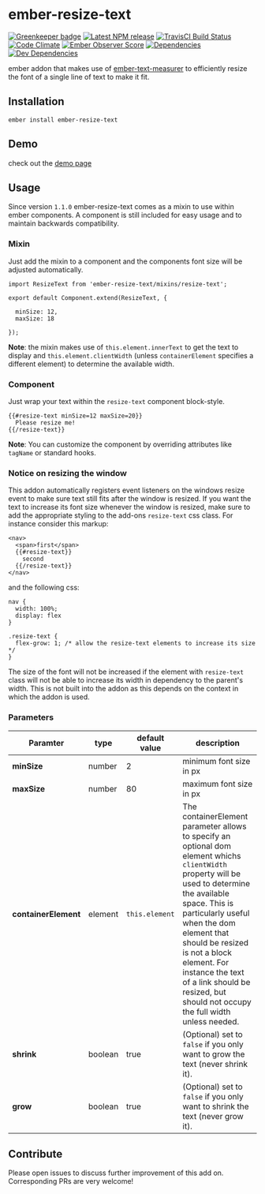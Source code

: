 # ember-resize-text

[![Greenkeeper badge](https://badges.greenkeeper.io/st-h/ember-resize-text.svg)](https://greenkeeper.io/)
[![Latest NPM release][npm-badge]][npm-badge-url]
[![TravisCI Build Status][travis-badge]][travis-badge-url]
[![Code Climate][codeclimate-badge]][codeclimate-badge-url]
[![Ember Observer Score][ember-observer-badge]][ember-observer-badge-url]
[![Dependencies][dependencies-badge]][dependencies-badge-url]
[![Dev Dependencies][devDependencies-badge]][devDependencies-badge-url]

ember addon that makes use of [ember-text-measurer](https://github.com/cibernox/ember-text-measurer) to efficiently resize the font of a single line of text to make it fit.

## Installation

`ember install ember-resize-text`

## Demo

check out the [demo page](https://st-h.github.io/ember-resize-text/)

## Usage

Since version `1.1.0` ember-resize-text comes as a mixin to use within ember components. A component is still included for easy usage and to maintain backwards compatibility.

### Mixin

Just add the mixin to a component and the components font size will be adjusted automatically.
```
import ResizeText from 'ember-resize-text/mixins/resize-text';

export default Component.extend(ResizeText, {

  minSize: 12,
  maxSize: 18

});
```

**Note**: the mixin makes use of `this.element.innerText` to get the text to display and `this.element.clientWidth` (unless `containerElement` specifies a different element) to determine the available width.

### Component

Just wrap your text within the `resize-text` component block-style.
```
{{#resize-text minSize=12 maxSize=20}}
  Please resize me!
{{/resize-text}}
```
**Note**: You can customize the component by overriding attributes like `tagName` or standard hooks.

### Notice on resizing the window

This addon automatically registers event listeners on the windows resize event to make sure text still fits after the window is resized. If you want the text to increase its font size whenever the window is resized, make sure to add the appropriate styling to the add-ons `resize-text` css class. For instance consider this markup:

```
<nav>
  <span>first</span>
  {{#resize-text}}
    second
  {{/resize-text}}
</nav>
```
and the following css:
```
nav {
  width: 100%;
  display: flex
}

.resize-text {
  flex-grow: 1; /* allow the resize-text elements to increase its size */
}
```
The size of the font will not be increased if the element with `resize-text` class will not be able to increase its width in dependency to the parent's width. This is not built into the addon as this depends on the context in which the addon is used.

### Parameters
|Paramter|type|default value|description
|-|-|-|-|
|**minSize**| number | 2 | minimum font size in px |
|**maxSize**| number | 80 | maximum font size in px |
|**containerElement**| element | `this.element` | The containerElement parameter allows to specify an optional dom element whichs `clientWidth` property will be used to determine the available space. This is particularly useful when the dom element that should be resized is not a block element. For instance the text of a link should be resized, but should not occupy the full width unless needed.|
|**shrink**| boolean | true | (Optional) set to `false` if you only want to grow the text (never shrink it).|
|**grow**| boolean | true | (Optional) set to `false` if you only want to shrink the text (never grow it).|

## Contribute

Please open issues to discuss further improvement of this add on. Corresponding PRs are very welcome!

[npm-badge]: https://img.shields.io/npm/v/ember-resize-text.svg
[npm-badge-url]: https://www.npmjs.com/package/ember-resize-text
[travis-badge]: https://img.shields.io/travis/st-h/ember-resize-text/master.svg?label=TravisCI
[travis-badge-url]: https://travis-ci.org/st-h/ember-resize-text
[codeclimate-badge]: https://api.codeclimate.com/v1/badges/8688ab1cea89cb7cb918/maintainability
[codeclimate-badge-url]: https://codeclimate.com/github/st-h/ember-resize-text/maintainability
[ember-observer-badge]: http://emberobserver.com/badges/ember-resize-text.svg
[ember-observer-badge-url]: http://emberobserver.com/addons/ember-resize-text
[dependencies-badge]: https://img.shields.io/david/st-h/ember-resize-text.svg
[dependencies-badge-url]: https://david-dm.org/st-h/ember-resize-text
[devDependencies-badge]: https://img.shields.io/david/dev/st-h/ember-resize-text.svg
[devDependencies-badge-url]: https://david-dm.org/st-h/ember-resize-text#info=devDependencies
